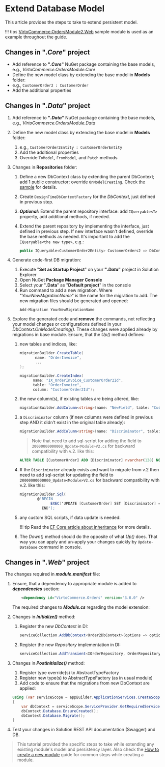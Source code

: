 # Extend Database Model

This article provides the steps to take to extend persistent model.

!!! tips
    [VirtoCommerce.OrdersModule2.Web](https://github.com/VirtoCommerce/vc-module-order/tree/master/samples/VirtoCommerce.OrdersModule2.Web) sample module is used as an example throughout the guide. 

## Changes in "_.Core_" project
- Add reference to **"_.Core_"** NuGet package containing the base models, e.g., _VirtoCommerce.OrdersModule.Core_
- Define the new model class by extending the base model in **Models** folder:
- e.g., `CustomerOrder2 : CustomerOrder` 
- Add the additional properties

## Changes in "_.Data_" project
1. Add reference to **"_.Data_"** NuGet package containing the base models, e.g., _VirtoCommerce.OrdersModule.Data_
1. Define the new model class by extending the base model in **Models** folder:

    1. e.g., `CustomerOrder2Entity : CustomerOrderEntity` 
    1. Add the additional properties
    1. Override `ToModel`, `FromModel`, and `Patch` methods

1. Changes in **Repositories** folder:
    1. Define a new DbContext class by extending the parent DbContext; add 1 public constructor; override `OnModelCreating`. Check [the sample](https://github.com/VirtoCommerce/vc-module-order/blob/release/3.0.0/samples/VirtoCommerce.OrdersModule2.Web/Repositories/Order2DbContext.cs) for details.
    1. Create `DesignTimeDbContextFactory` for the _DbContext_, just defined in previous step.
    1. **_Optional:_** Extend the parent repository interface: add `IQueryable<T>` property, add additional methods, if needed.
    1. Extend the parent repository by implementing the interface, just defined in previous step. If new interface wasn't defined, override the base methods as needed. It's important to add the `IQueryable<the new type>`, e.g.:

        ```csharp
        public IQueryable<CustomerOrder2Entity> CustomerOrders2 => DbContext.Set<CustomerOrder2Entity>();
        ```
   
1. Generate code-first DB migration:
    1. Execute "**Set as Startup Project**" on your **"_.Data_"** project in Solution Explorer
    2. Open NuGet **Package Manager Console**
    3. Select your "**.Data**" as "**Default project**" in the console
    4. Run command to add a new migration. Where "_YourNewMigrationName_" is the name for the migration to add. The new migration files should be generated and opened:
        ```console
        Add-Migration YourNewMigrationName
        ```

5. Explore the generated code and **remove** the commands, not reflecting your model changes or configurations defined in your _DbContext.OnModelCreating()_. These changes were applied already by migrations in base module. Ensure, that the _Up()_ method defines:

    1. new tables and indices, like:

        ```cs
        migrationBuilder.CreateTable(
               name: "OrderInvoice",
               ...
        );

        migrationBuilder.CreateIndex(
              name: "IX_OrderInvoice_CustomerOrder2Id",
              table: "OrderInvoice",
              column: "CustomerOrder2Id");
        ```

    1. the new column(s), if existing tables are being altered, like:

        ```csharp
        migrationBuilder.AddColumn<string>(name: "NewField", table: "CustomerOrder", maxLength: 128, nullable: true);
        ```

    1. a `Discriminator` column (if new columns were defined in previous step AND it didn't exist in the original table already):

        ```csharp
        migrationBuilder.AddColumn<string>(name: "Discriminator", table: "CustomerOrder", nullable: false, maxLength: 128, defaultValue: "CustomerOrder2Entity");
        ```
        >Note that need to add sql-script for adding the field to `20000000000000_Update<Module>V2.cs` for backward compatibility with v.2. like this:
        ```sql
        ALTER TABLE [CustomerOrder] ADD [Discriminator] nvarchar(128) NOT NULL DEFAULT('CustomerOrder2Entity')
        ```
    1. If the `Discriminator` already exists and want to migrate from v.2 then need to add sql-script for updating the field to `20000000000000_Update<Module>V2.cs` for backward compatibility with v.2. like this:
        ```cs
        migrationBuilder.Sql(
                @"BEGIN                                   
                      EXEC('UPDATE [CustomerOrder] SET [Discriminator] = ''CustomerOrder2Entity''')
                  END");
        ```

    1. any custom SQL scripts, if data update is needed.

        !!! tip
            Read the [EF Core article about inheritance](https://docs.microsoft.com/en-us/ef/core/modeling/inheritance) for more details.

    1. The _Down()_ method should do the opposite of what _Up()_ does. That way you can apply and un-apply your changes quickly by `Update-Database` command in console.

## Changes in "_.Web_" project
The changes required in **_module.manifest_** file:

1. Ensure, that a dependency to appropriate module is added to **_dependencies_** section:
    ```xml
        <dependency id="VirtoCommerce.Orders" version="3.0.0" />
    ```

    The required changes to **_Module.cs_** regarding the model extension:

1. Changes in **_Initialize()_** method:
    1. Register the new _DbContext_ in DI:
        ```csharp
        serviceCollection.AddDbContext<Order2DbContext>(options => options.UseSqlServer(configuration.GetConnectionString("VirtoCommerce")));
        ```
    1. Register the new _Repository_ implementation in DI:
        ```csharp
        serviceCollection.AddTransient<IOrderRepository, OrderRepository2>();
        ```

1. Changes in **_PostInitialize()_** method:
    1. Register type override(s) to AbstractTypeFactory
    1. Register new type(s) to AbstractTypeFactory (as in usual module)
    1. Add code to ensure that the migrations from new DbContext are applied:
    ```csharp
    using (var serviceScope = appBuilder.ApplicationServices.CreateScope())
    {
        var dbContext = serviceScope.ServiceProvider.GetRequiredService<Order2DbContext>();
        dbContext.Database.EnsureCreated();
        dbContext.Database.Migrate();
    }
    ```

1. Test your changes in  Solution REST API documentation (Swagger) and DB.


> This tutorial provided the specific steps to take while extending any existing module's model and persistency layer. Also check the [How to create a new module](../developer-guide/create-new-module.md) guide for common steps while creating a module.
